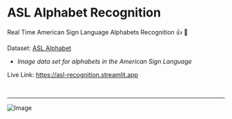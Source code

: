 # ASL Alphabet Recognition
Real Time American Sign Language Alphabets Recognition :+1: :metal:

Dataset: [ASL Alphabet](https://www.kaggle.com/datasets/grassknoted/asl-alphabet)

* _Image data set for alphabets in the American Sign Language_

Live Link: https://asl-recognition.streamlit.app


&nbsp; 


***


![Image](https://mediapipe.dev/images/mobile/hand_landmarks.png)

